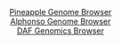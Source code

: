 <div id="Pineapple_Genome_Browser" align="center">
  <a href="https://igv.org/app/?sessionURL=blob:zZNRb9sgFIX_C1KrTXJsjGu7tlRNadZsaZpmS5omTVVZxMYOKgYGxG4T5b.PVZv2skrNw6ZJPMAVcM85fOxAQ5SmgoMUINcPXd8HDtBr0U5xLRm5xjXRIC0x08QBipREEZ4TkO5AibXBs8mVPbk2RurU86iRnRrzSrg6cHGNt4LjVru5qL2eYAyvhMJGKO2dK9wIj1ZNpyUrLKVrewdu6BXYYA8zuRZcC08SXmWtvS_7VcoqwkVNsnrDDH0RkFk9VmPhlvhDdz7t5jnRekieB8VZdzjo3gYXs.WnqLecjT_PZ9H8eEorjs1GkbNF2x6hvj9AR.i8V6NRfrVtLsciKZUtNCNYHQUfjy.eJFVEn_mxfxqEUXQS2XgoL8jT_.TcDnqg.5unpEIkuG3uUJgsv9gk5PXsijV4OhoMXnG.dwAT.cbyAPK1ilMfOgGMnBBFnR9T_9SBMLH5KEFBev_gAKNw_mi33..AeZaWGqDJt80LQA4QqiAKpJ0EwthPEhSexCcwSfy9swMbxf5euP3ZJIkh6iIUZSVlxiJdZJpL7WLO3SYv3Wp7YJpt_.vpTby8W9br5FFOzoNeQvqLuD8lf6Yotv5t65cHtEbfouifcPcWIa5ZHQrbqGHj6fhRLojZQvu7hsX4Zoj6Czsdi8nFqxEdFk8pVI2N3W8rdvmTuAYrirmxhYZquqKMmue5TVK0IPVRYMEFuWDCkghUtXoHHej4IXz_G9Bg_7D_Dg--">Pineapple Genome Browser</a>
</div>
<div id="Alphonso_Genome_Browser" align="center">
  <a href="https://igv.org/app/?sessionURL=blob:zZRdb5swGIX_i6VWm0QAQwMBqZpI.pUlbdMQljVVhRwwxC3Y1DZQGuW_z6027WaVmotNk3xhv7L9nnP8yFvQYC4Io8AHlg77OoRAA2LD2hCVVYGvUIkF8DNUCKwBjjPMMU0w8LcgQ0KiaD5VJzdSVsI3DCKrXoloznRh66hEL4yiVugJK40RKwq0ZhxJxoUx5KhhBsmbXovXqKp01dvW.0aKJDJQUW0YFcyoMM3jVt0X_yrFOaasxHFZF5K8CYiVHqUx1TP0JViGQZJgISa4G6fHwWQcfLNPo9W5M1pF1xfLyFkehiSnSNYcH9.G3SLYdKL9PuIRni7m068vszAcXa8GB_bJ4elzRTgWx9CFA7vvOEemCobQFD__T57VIHv6dm7l2YE1XI5daAdteBlcpTNaR5b9mK0v33G.00DBklqRAJINd31oarbpaH3L6b1O4UAzTU_lwxkB_t29BiRHyaPafrcFsqsUL0Dgp_oNHQ0wnmIO_J5nmi70PKt_5B6Zngd32hbUvPh74Z5Fc881rcCynDgjhVQwp7GgldARpXqTZHr.smeaU9RZ3TCqFg9PjTu.sGnY4Al6nJ_P36dItX57QGX0I4r.CXcfEaLL9b6whWm.uJH8oalO8I1jzZYPM1iXCr8JmyV_DOj1_9kvnIzxEkm1X1XU8idvDeIEUakKDRFkTQoiu6XKkbXAh5atsAUJK5jiEPB8_cnUTA32zc._8bR397sf">Alphonso Genome Browser</a>
</div>


<div id="DAF_Genomics_Browser" align="center">
  <a href="https://igv.org/app/?sessionURL=blob:tZFra9swFIb_i6D95Jt8rQ1heGuyhGzt1swxtJRwasuxiGU5kpxLQ_77hNcx2Chj0IEkJM7lfXWeE9oRISlvUYJcCwcWxshAsub7BbCuITfAiERJBY0kBhKkIoK0BUHJCVUgFWR3n3RlrVQnE9suoTLXpOWMFtKSngWdKXmvaqJTTdcCBs.8hb20Cs50sgIbmq7mreQ2FAWR0nTsjrTr1R708TO2GlqSFesbRQfVlTahjZVWBdotbUty.IuR_6CsF32X5ot0qJ.T46wcpfNZuvTG2f3H8MN9djvNszC_XNB1C6oXZLQM8_mN46R9.fn9pFfeLtiyw4U7wd_0Qb9eeNeX40NHBZEjHOErLwgD7KOzgRpe9BoDKmqBE.wbkXtluL5vvlx1op6D4BQlD48GUgKKjU5_OCF17DQsJMm2H7gZiIuSCJSYseNEOI7dwI98J47x2TihXjRvTHOS3cWR46auG1pPwLR.RZthhFroz.Bbofyts97_imq.W_AgVHyTL5_i9fg2mH6ZTZ6P19Pt5hVMBnr1WxUXDJQO_Xi.QIFGqzHSql9UvPPj.Ts-">DAF Genomics Browser</a>
</div>
